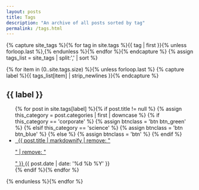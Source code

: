 ```yaml
---
layout: posts
title: Tags
description: "An archive of all posts sorted by tag"
permalink: /tags.html
---
```


{% capture site_tags %}{% for tag in site.tags %}{{ tag | first }}{% unless forloop.last %},{% endunless %}{% endfor %}{% endcapture %}
{% assign tags_list = site_tags | split:',' | sort %}

{% for item in (0..site.tags.size) %}{% unless forloop.last %}
{% capture label %}{{ tags_list[item] | strip_newlines }}{% endcapture %}
<h2 id="{{ label }}" class="tag-heading">
  {{ label }}
</h2>
<ul class="posts-list-tight">
  {% for post in site.tags[label] %}{% if post.title != null %}
  {% assign this_category = post.categories | first | downcase %}
  {% if this_category == 'corporate' %}
    {% assign btnclass = 'btn btn_green' %}
  {% elsif this_category == 'science' %}
    {% assign btnclass = 'btn btn_blue' %}
  {% else %}
    {% assign btnclass = 'btn' %}
  {% endif %}
  <li>
    <a href="{{ site.url }}{{ post.url }}" class="{{ btnclass }}" title="{{ post.title }}">
      <i class="fa fa-envelope" aria-hidden="true"></i>&nbsp;
      {{ post.title | markdownify | remove: "<p>" | remove: "</p>" }}
    </a>
    <span class="date">{{ post.date | date: '%d %b %Y' }}</span>
  </li>
  {% endif %}{% endfor %}
</ul>
{% endunless %}{% endfor %}

